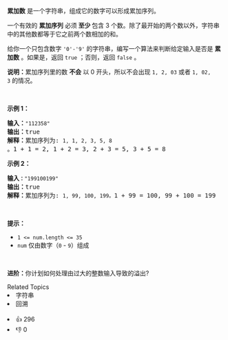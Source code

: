 <p><strong>累加数</strong> 是一个字符串，组成它的数字可以形成累加序列。</p>

<p>一个有效的 <strong>累加序列</strong> 必须<strong> 至少 </strong>包含 3 个数。除了最开始的两个数以外，字符串中的其他数都等于它之前两个数相加的和。</p>

<p>给你一个只包含数字&nbsp;<code>'0'-'9'</code>&nbsp;的字符串，编写一个算法来判断给定输入是否是 <strong>累加数</strong> 。如果是，返回 <code>true</code> ；否则，返回 <code>false</code> 。</p>

<p><strong>说明：</strong>累加序列里的数 <strong>不会</strong> 以 0 开头，所以不会出现&nbsp;<code>1, 2, 03</code> 或者&nbsp;<code>1, 02, 3</code>&nbsp;的情况。</p>

<p>&nbsp;</p>

<p><strong>示例 1：</strong></p>

<pre>
<strong>输入：</strong><code>"112358"</code>
<strong>输出：</strong>true 
<strong>解释：</strong>累加序列为: <code>1, 1, 2, 3, 5, 8 </code>。1 + 1 = 2, 1 + 2 = 3, 2 + 3 = 5, 3 + 5 = 8
</pre>

<p><strong>示例&nbsp;2：</strong></p>

<pre>
<strong>输入<code>：</code></strong><code>"199100199"</code>
<strong>输出：</strong>true 
<strong>解释：</strong>累加序列为: <code>1, 99, 100, 199。</code>1 + 99 = 100, 99 + 100 = 199</pre>

<p>&nbsp;</p>

<p><strong>提示：</strong></p>

<ul>
	<li><code>1 &lt;= num.length &lt;= 35</code></li>
	<li><code>num</code> 仅由数字（<code>0</code> - <code>9</code>）组成</li>
</ul>

<p>&nbsp;</p>

<p><strong>进阶：</strong>你计划如何处理由过大的整数输入导致的溢出?</p>
<div><div>Related Topics</div><div><li>字符串</li><li>回溯</li></div></div><br><div><li>👍 296</li><li>👎 0</li></div>